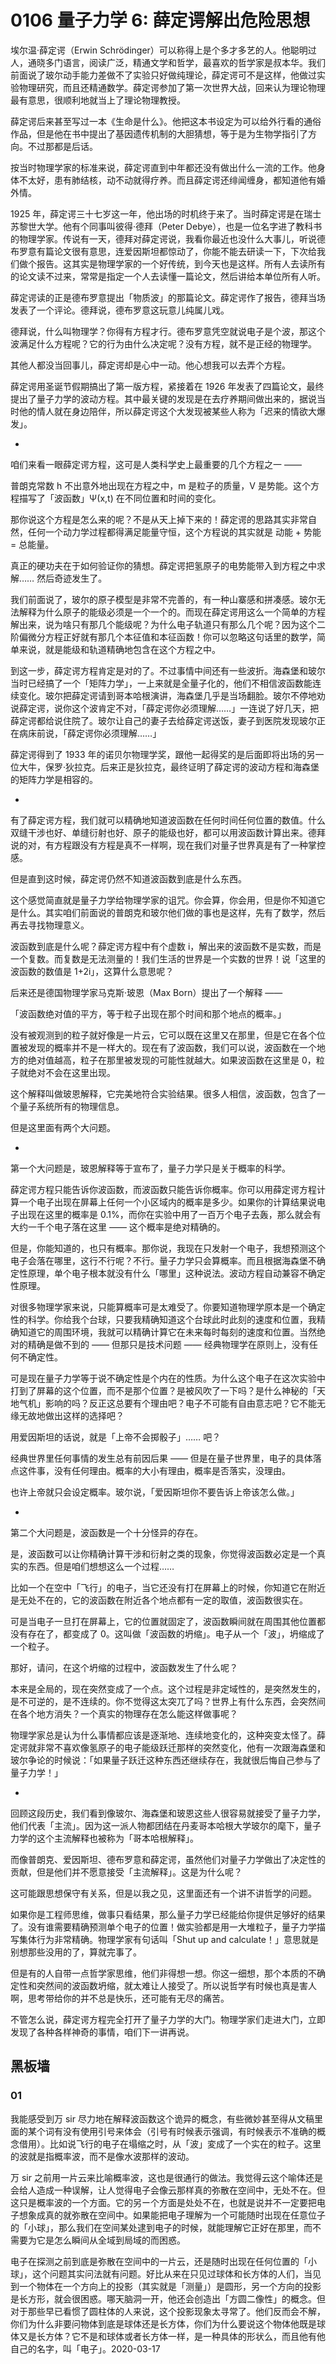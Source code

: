# 0106 量子力学 6: 薛定谔解出危险思想

埃尔温·薛定谔（Erwin Schrödinger）可以称得上是个多才多艺的人。他聪明过人，通晓多门语言，阅读广泛，精通文学和哲学，最喜欢的哲学家是叔本华。我们前面说了玻尔动手能力差做不了实验只好做纯理论，薛定谔可不是这样，他做过实验物理研究，而且还精通数学。薛定谔参加了第一次世界大战，回来认为理论物理最有意思，很顺利地就当上了理论物理教授。

薛定谔后来甚至写过一本《生命是什么》。他把这本书设定为可以给外行看的通俗作品，但是他在书中提出了基因遗传机制的大胆猜想，等于是为生物学指引了方向。不过那都是后话。

按当时物理学家的标准来说，薛定谔直到中年都还没有做出什么一流的工作。他身体不太好，患有肺结核，动不动就得疗养。而且薛定谔还绯闻缠身，都知道他有婚外情。

1925 年，薛定谔三十七岁这一年，他出场的时机终于来了。当时薛定谔是在瑞士苏黎世大学。他有个同事叫彼得·德拜（Peter Debye），也是一位名字进了教科书的物理学家。传说有一天，德拜对薛定谔说，我看你最近也没什么大事儿，听说德布罗意有篇论文很有意思，连爱因斯坦都惊动了，你能不能去研读一下，下次给我们做个报告。这其实是物理学家的一个好传统，到今天也是这样。所有人去读所有的论文读不过来，常常是指定一个人去读懂一篇论文，然后讲给本单位所有人听。

薛定谔读的正是德布罗意提出「物质波」的那篇论文。薛定谔作了报告，德拜当场发表了一个评论。德拜说，德布罗意这玩意儿纯属儿戏。

德拜说，什么叫物理学？你得有方程才行。德布罗意凭空就说电子是个波，那这个波满足什么方程呢？它的行为由什么决定呢？没有方程，就不是正经的物理学。

其他人都没当回事儿，薛定谔却是心中一动。他心想我可以去弄个方程。

薛定谔用圣诞节假期搞出了第一版方程，紧接着在 1926 年发表了四篇论文，最终提出了量子力学的波动方程。其中最关键的发现是在去疗养期间做出来的，据说当时他的情人就在身边陪伴，所以薛定谔这个大发现被某些人称为「迟来的情欲大爆发」。

*

咱们来看一眼薛定谔方程，这可是人类科学史上最重要的几个方程之一 ——

普朗克常数 h 不出意外地出现在方程之中，m 是粒子的质量，V 是势能。这个方程描写了「波函数」Ψ(x,t) 在不同位置和时间的变化。

那你说这个方程是怎么来的呢？不是从天上掉下来的！薛定谔的思路其实非常自然，任何一个动力学过程都得满足能量守恒，这个方程说的其实就是 动能 + 势能 = 总能量。

真正的硬功夫在于如何验证你的猜想。薛定谔把氢原子的电势能带入到方程之中求解…… 然后奇迹发生了。

我们前面说了，玻尔的原子模型是非常不完善的，有一种山寨感和拼凑感。玻尔无法解释为什么原子的能级必须是一个一个的。而现在薛定谔用这么一个简单的方程解出来，说为啥只有那几个能级呢？为什么电子轨道只有那么几个呢？因为这个二阶偏微分方程正好就有那几个本征值和本征函数！你可以忽略这句话里的数学，简单来说，就是能级和轨道精确地包含在这个方程之中。

到这一步，薛定谔方程肯定是对的了。不过事情中间还有一些波折。海森堡和玻尔当时已经搞了一个「矩阵力学」，一上来就是全量子化的，他们不相信波函数能连续变化。玻尔把薛定谔请到哥本哈根演讲，海森堡几乎是当场翻脸。玻尔不停地劝说薛定谔，说你这个波肯定不对，「薛定谔你必须理解……」一连说了好几天，把薛定谔都给说住院了。玻尔让自己的妻子去给薛定谔送饭，妻子到医院发现玻尔正在病床前说，「薛定谔你必须理解……」

薛定谔得到了 1933 年的诺贝尔物理学奖，跟他一起得奖的是后面即将出场的另一位大牛，保罗·狄拉克。后来正是狄拉克，最终证明了薛定谔的波动方程和海森堡的矩阵力学是相容的。

*

有了薛定谔方程，我们就可以精确地知道波函数在任何时间任何位置的数值。什么双缝干涉也好、单缝衍射也好、原子的能级也好，都可以用波函数计算出来。德拜说的对，有方程跟没有方程是真不一样啊，现在我们对量子世界真是有了一种掌控感。

但是直到这时候，薛定谔仍然不知道波函数到底是什么东西。

这个感觉简直就是量子力学给物理学家的诅咒。你会算，你会用，但是你不知道它是什么。其实咱们前面说的普朗克和玻尔他们做的事也是这样，先有了数学，然后再去寻找物理意义。

波函数到底是什么呢？薛定谔方程中有个虚数 i，解出来的波函数不是实数，而是一个复数。而复数是无法测量的！我们生活的世界是一个实数的世界！说「这里的波函数的数值是 1+2i」，这算什么意思呢？

后来还是德国物理学家马克斯·玻恩（Max Born）提出了一个解释 ——

「波函数绝对值的平方，等于粒子出现在那个时间和那个地点的概率。」

没有被观测到的粒子就好像是一片云，它可以既在这里又在那里，但是它在各个位置被发现的概率并不是一样大的。现在有了波函数，我们可以说，波函数在一个地方的绝对值越高，粒子在那里被发现的可能性就越大。如果波函数在这里是 0，粒子就绝对不会在这里出现。

这个解释叫做玻恩解释，它完美地符合实验结果。很多人相信，波函数，包含了一个量子系统所有的物理信息。

但是这里面有两个大问题。

*

第一个大问题是，玻恩解释等于宣布了，量子力学只是关于概率的科学。

薛定谔方程只能告诉你波函数，而波函数只能告诉你概率。你可以用薛定谔方程计算一个电子出现在屏幕上任何一个小区域内的概率是多少。如果你的计算结果说电子出现在这里的概率是 0.1%，而你在实验中用了一百万个电子去轰，那么就会有大约一千个电子落在这里 —— 这个概率是绝对精确的。

但是，你能知道的，也只有概率。那你说，我现在只发射一个电子，我想预测这个电子会落在哪里，这行不行呢？不行。量子力学只会算概率。而且根据海森堡不确定性原理，单个电子根本就没有什么「哪里」这种说法。波动方程自动兼容不确定性原理。

对很多物理学家来说，只能算概率可是太难受了。你要知道物理学原本是一个确定性的科学。你给我个台球，只要我精确知道这个台球此时此刻的速度和位置，我精确知道它的周围环境，我就可以精确计算它在未来每时每刻的速度和位置。当然绝对的精确是做不到的 —— 但那只是技术问题 —— 经典物理学在原则上，没有任何不确定性。

可是现在量子力学等于说不确定性是个内在的性质。为什么这个电子在这次实验中打到了屏幕的这个位置，而不是那个位置？是被风吹了一下吗？是什么神秘的「天地气机」影响的吗？反正这总要有个理由吧？电子不可能有自由意志吧？它不能无缘无故地做出这样的选择吧？

用爱因斯坦的话说，就是「上帝不会掷骰子」…… 吧？

经典世界里任何事情的发生总有前因后果 —— 但是在量子世界里，电子的具体落点这件事，没有任何理由。概率的大小有理由，概率是否落实，没理由。

也许上帝就只会设定概率。玻尔说，「爱因斯坦你不要告诉上帝该怎么做。」

*

第二个大问题是，波函数是一个十分怪异的存在。

是，波函数可以让你精确计算干涉和衍射之类的现象，你觉得波函数必定是一个真实的东西。但是咱们想想这么一个过程……

比如一个在空中「飞行」的电子，当它还没有打在屏幕上的时候，你知道它在附近是无处不在的，它的波函数在附近各个地点都有一定的取值，波函数很实在。

可是当电子一旦打在屏幕上，它的位置就固定了，波函数瞬间就在周围其他位置都没有存在了，都变成了 0。这叫做「波函数的坍缩」。电子从一个「波」，坍缩成了一个粒子。

那好，请问，在这个坍缩的过程中，波函数发生了什么呢？

本来是全局的，现在突然变成了一个点。这个过程是非定域性的，是突然发生的，是不可逆的，是不连续的。你不觉得这太突兀了吗？世界上有什么东西，会突然间在各个地方消失？一个真实的物理存在怎么能这样做事呢？

物理学家总是认为什么事情都应该是逐渐地、连续地变化的，这种突变太怪了。薛定谔就非常不喜欢像氢原子的电子能级跃迁那样的突然变化，他有一次跟海森堡和玻尔争论的时候说：「如果量子跃迁这种东西还继续存在，我就很后悔自己参与了量子力学！」

*

回顾这段历史，我们看到像玻尔、海森堡和玻恩这些人很容易就接受了量子力学，他们代表「主流」。因为这一派人物都团结在丹麦哥本哈根大学玻尔的麾下，量子力学的这个主流解释也被称为「哥本哈根解释」。

而像普朗克、爱因斯坦、德布罗意和薛定谔，虽然他们对量子力学做出了决定性的贡献，但是他们并不愿意接受「主流解释」。这是为什么呢？

这可能跟思想保守有关系，但是以我之见，这里面还有一个讲不讲哲学的问题。

如果你是工程师思维，做事只看结果，那么量子力学已经能给你提供足够好的结果了。没有谁需要精确预测单个电子的位置！做实验都是用一大堆粒子，量子力学描写集体行为非常精确。物理学家有句话叫「Shut up and calculate！」意思就是别想那些没用的了，算就完事了。

但是有的人自带一点哲学家思维，他们非得想一想。你这一细想，那个本质的不确定性和突然间的波函数坍缩，就太难让人接受了。所以说哲学有时候也真是害人啊，思考带给你的并不总是快乐，还可能有无尽的痛苦。

不管怎么说，薛定谔方程完全打开了量子力学的大门。物理学家们走进大门，立即发现了各种各样神奇的事情，咱们下一讲再说。

## 黑板墙

### 01

我能感受到万 sir 尽力地在解释波函数这个诡异的概念，有些微妙甚至得从文稿里面的某个词有没有使用引号来体会（引号有时候表示强调，有时候表示不准确的概念借用）。比如说飞行的电子在塌缩之时，从「波」変成了一个实在的粒子。这里的波就是指概率波，而不是像水波那样的波动。

万 sir 之前用一片云来比喻概率波，这也是很通行的做法。我觉得云这个喻体还是会给人造成一种误解，让人觉得电子会像云那样真的弥散在空间中，无处不在。但这只是概率波的一个方面。它的另ー个方面是处处不在，也就是说并不一定要把电子想象成真的就弥散在空间中。如果能把电子理解为一个可能随时出现在任意位子的「小球」，那么我们在空间某处逮到电子的时候，就能理解它正好在那里，而不需要为它是怎么瞬间从全域到局域的而困惑。

电子在探测之前到底是弥散在空间中的一片云，还是随时出现在任何位置的「小球」，这个问题其实问法就有问题。好比从来在只见过球体和长方体的人们，当见到一个物体在一个方向上的投影（其实就是「测量」）是圆形，另一个方向的投影是长方形，就会很困惑。哪天脑洞一开，他还会创造出「方圆二像性」的概念。但对于那些早已看惯了圆柱体的人来说，这个投影现象太寻常了。他们反而会不解，你们为什么非要问物体到底是球体还是长方体，你们为什么要说这个物体他既是球体又是长方体？它不是和球体或者长方体一样，是一种具体的形状么，而且他有他自己的名字，叫「电子」。2020-03-17

